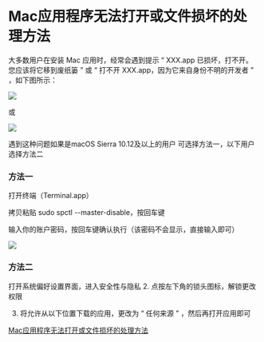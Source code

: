 # Mac应用程序无法打开或文件损坏的处理方法

大多数用户在安装 Mac 应用时，经常会遇到提示 “ XXX.app 已损坏，打不开。您应该将它移到废纸篓 ” 或 “ 打不开 XXX.app，因为它来自身份不明的开发者 ” ，如下图所示：

![](https://ws3.sinaimg.cn/large/006tNc79ly1g30zgwz7rbj30mi07yab2.jpg)

或

![](https://ws4.sinaimg.cn/large/006tNc79ly1g30zh8ox30j30me09wq46.jpg)

遇到这种问题如果是macOS Sierra 10.12及以上的用户 可选择方法一，以下用户选择方法二

### 方法一
打开终端（Terminal.app）

拷贝粘贴 sudo spctl --master-disable，按回车键

输入你的账户密码，按回车键确认执行（该密码不会显示，直接输入即可）


![](https://ws3.sinaimg.cn/large/006tNc79ly1g30ziz305xj30jo07yjs9.jpg)

### 方法二
打开系统偏好设置界面，进入安全性与隐私
2. 点按左下角的锁头图标，解锁更改权限

3. 将允许从以下位置下载的应用，更改为 “ 任何来源 ” ，然后再打开应用即可


[Mac应用程序无法打开或文件损坏的处理方法](https://www.jianshu.com/p/6e269bf36009)